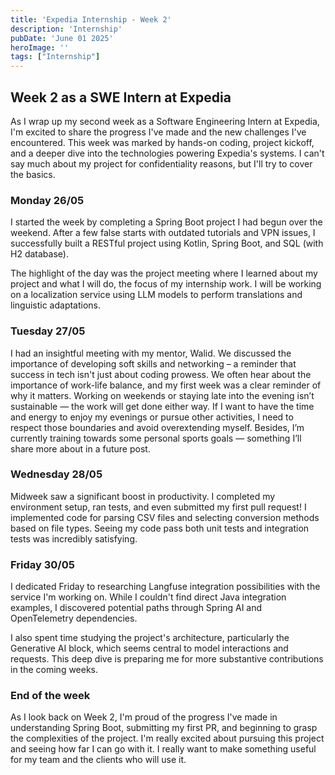 ```yaml
---
title: 'Expedia Internship - Week 2'
description: 'Internship'
pubDate: 'June 01 2025'
heroImage: ''
tags: ["Internship"]
---
```


## Week 2 as a SWE Intern at Expedia

As I wrap up my second week as a Software Engineering Intern at Expedia, I'm excited to share the progress I've made and the new challenges I've encountered. This week was marked by hands-on coding, project kickoff, and a deeper dive into the technologies powering Expedia's systems. I can't say much about my project for confidentiality reasons, but I'll try to cover the basics.

### Monday 26/05

I started the week by completing a Spring Boot project I had begun over the weekend. After a few false starts with outdated tutorials and VPN issues, I successfully built a RESTful project using Kotlin, Spring Boot, and SQL (with H2 database).

The highlight of the day was the project meeting where I learned about my project and what I will do, the focus of my internship work. I will be working on a localization service using LLM models to perform translations and linguistic adaptations.

### Tuesday 27/05 

I had an insightful meeting with my mentor, Walid. We discussed the importance of developing soft skills and networking – a reminder that success in tech isn't just about coding prowess. We often hear about the importance of work-life balance, and my first week was a clear reminder of why it matters. Working on weekends or staying late into the evening isn’t sustainable — the work will get done either way. If I want to have the time and energy to enjoy my evenings or pursue other activities, I need to respect those boundaries and avoid overextending myself. Besides, I’m currently training towards some personal sports goals — something I’ll share more about in a future post.

### Wednesday 28/05 

Midweek saw a significant boost in productivity. I completed my environment setup, ran tests, and even submitted my first pull request! I implemented code for parsing CSV files and selecting conversion methods based on file types. Seeing my code pass both unit tests and integration tests was incredibly satisfying.

### Friday 30/05

I dedicated Friday to researching Langfuse integration possibilities with the service I'm working on. While I couldn't find direct Java integration examples, I discovered potential paths through Spring AI and OpenTelemetry dependencies.

I also spent time studying the project's architecture, particularly the Generative AI block, which seems central to model interactions and requests. This deep dive is preparing me for more substantive contributions in the coming weeks.

### End of the week

As I look back on Week 2, I'm proud of the progress I've made in understanding Spring Boot, submitting my first PR, and beginning to grasp the complexities of the project. I'm really excited about pursuing this project and seeing how far I can go with it. I really want to make something useful for my team and the clients who will use it.